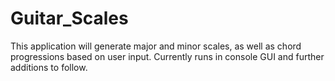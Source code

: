 # Guitar_Scales
This application will generate major and minor scales, as well as chord progressions based on user input.
Currently runs in console GUI and further additions to follow. 
